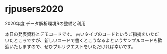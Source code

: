 # rjpusers2020
2020年度 データ解析環境Rの整備と利用

本日の発表資料とデモコードです。
古いタイプのコードというご指摘をいただいたところですが、新しいコードで書くとこうなるよというサンプルコードも歓迎いたしますので、ぜひプルリクエストをいただければ幸いです。

